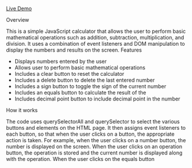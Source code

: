 <a href="https://joozek3000.github.io/calculator/">Live Demo</a>

Overview

This is a simple JavaScript calculator that allows the user to perform basic mathematical operations such as addition, subtraction, multiplication, and division. It uses a combination of event listeners and DOM manipulation to display the numbers and results on the screen.
Features

<ul>
<li>Displays numbers entered by the user</li>
<li>Allows user to perform basic mathematical operations</li>
<li>Includes a clear button to reset the calculator</li>
<li>Includes a delete button to delete the last entered number</li>
<li>Includes a sign button to toggle the sign of the current number</li>
<li>Includes an equals button to calculate the result of the </li>
<li>Includes decimal point button to include decimal point in the number</li>
</ul>

How it works

The code uses querySelectorAll and querySelector to select the various buttons and elements on the HTML page. It then assigns event listeners to each button, so that when the user clicks on a button, the appropriate action is taken. For example, when the user clicks on a number button, the number is displayed on the screen. When the user clicks on an operation button, the operation is stored and the current number is displayed along with the operation. When the user clicks on the equals button
